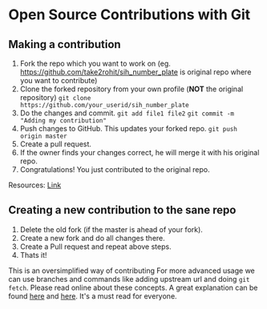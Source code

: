 # Open Source Contributions with Git

## Making a contribution
1. Fork the repo which you want to work on (eg. https://github.com/take2rohit/sih_number_plate is original repo where you want to contribute) 
2. Clone the forked repository from your own profile (**NOT** the original repository)
`git clone https://github.com/your_userid/sih_number_plate`
3. Do the changes and commit.
`git add file1 file2`
`git commit -m "Adding my contribution"`
4. Push changes to GitHub. This updates your forked repo.
`git push origin master`
5. Create a pull request.
6. If the owner finds your changes correct, he will merge it with his original repo.
7. Congratulations! You just contributed to the original repo.

Resources: [Link](https://codeburst.io/a-step-by-step-guide-to-making-your-first-github-contribution-5302260a2940)

## Creating a new contribution to the sane repo
1. Delete the old fork (if the master is ahead of your fork).
2. Create a new fork and do all changes there.
3. Create a Pull request and repeat above steps.
4. Thats it!

This is an oversimplified way of contributing
For more advanced usage we can use branches and commands like adding upstream url and doing `git fetch`. Please read online about these concepts. A great explanation can be found [here](https://gist.github.com/Chaser324/ce0505fbed06b947d962) and [here](https://stackoverflow.com/questions/7244321/how-do-i-update-a-github-forked-repository). It's a must read for everyone.
